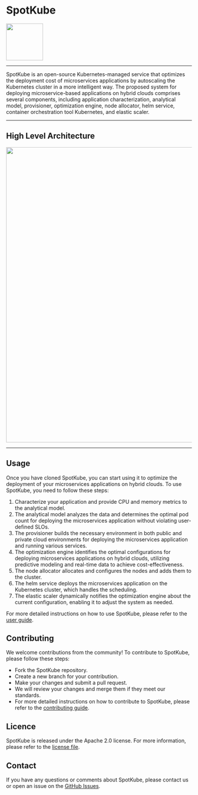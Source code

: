 # SpotKube

<img src="https://github.com/SpotKube/SpotKube/blob/update/readme/resources/spotkube.png" width="100">

----

SpotKube is an open-source Kubernetes-managed service that optimizes
the deployment cost of microservices applications by autoscaling 
the Kubernetes cluster in a more intelligent way. The proposed system 
for deploying microservice-based applications on hybrid clouds comprises 
several components, including application characterization, analytical model, 
provisioner, optimization engine, node allocator, helm service, container orchestration tool Kubernetes, and elastic scaler.

----

## High Level Architecture

<center><img src="https://github.com/SpotKube/SpotKube/blob/update/readme/resources/OPEN%20SOURCE%20%20-%20HL_A3_cropped.png" width="800"></center>

----

## Usage

Once you have cloned SpotKube, you can start using it to optimize the deployment of your 
microservices applications on hybrid clouds. 
To use SpotKube, you need to follow these steps:

1. Characterize your application and provide CPU and memory metrics to the analytical model.
2. The analytical model analyzes the data and determines the optimal pod count for 
deploying the microservices application without violating user-defined SLOs.
3. The provisioner builds the necessary environment in both public and private 
cloud environments for deploying the microservices application and running various services.
4. The optimization engine identifies the optimal configurations for 
deploying microservices applications on hybrid clouds, 
utilizing predictive modeling and real-time data to achieve cost-effectiveness.
5. The node allocator allocates and configures the nodes and adds them to the cluster.
5. The helm service deploys the microservices application on the Kubernetes cluster, 
which handles the scheduling.
6. The elastic scaler dynamically notifies the optimization engine about the 
current configuration, enabling it to adjust the system as needed.

For more detailed instructions on how to use SpotKube, please refer to the [user guide](https://github.com/SpotKube/SpotKube).

## Contributing

We welcome contributions from the community! To contribute to SpotKube, please follow these steps:

- Fork the SpotKube repository.
- Create a new branch for your contribution.
- Make your changes and submit a pull request.
- We will review your changes and merge them if they meet our standards.
- For more detailed instructions on how to contribute to SpotKube, please refer to the [contributing guide](https://github.com/SpotKube/SpotKube).

## Licence

SpotKube is released under the Apache 2.0 license. For more information, please refer to the [license file](https://github.com/SpotKube/SpotKube/blob/dev/LICENSE).

## Contact
If you have any questions or comments about SpotKube, please contact us or open an issue on the [GitHub Issues](https://github.com/SpotKube/SpotKube/issues?q=is%3Aissue+is%3Aopen+sort%3Aupdated-desc).


